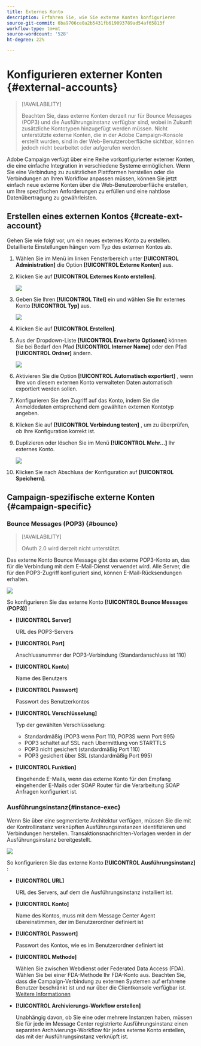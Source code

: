 ```yaml
---
title: Externes Konto
description: Erfahren Sie, wie Sie externe Konten konfigurieren
source-git-commit: 6ba9706ce0a2b5431fb619093789ad54af65813f
workflow-type: tm+mt
source-wordcount: '528'
ht-degree: 22%

---
```


# Konfigurieren externer Konten {#external-accounts}

>[!AVAILABILITY]
>
> Beachten Sie, dass externe Konten derzeit nur für Bounce Messages (POP3) und die Ausführungsinstanz verfügbar sind, wobei in Zukunft zusätzliche Kontotypen hinzugefügt werden müssen.
> Nicht unterstützte externe Konten, die in der Adobe Campaign-Konsole erstellt wurden, sind in der Web-Benutzeroberfläche sichtbar, können jedoch nicht bearbeitet oder aufgerufen werden.

Adobe Campaign verfügt über eine Reihe vorkonfigurierter externer Konten, die eine einfache Integration in verschiedene Systeme ermöglichen. Wenn Sie eine Verbindung zu zusätzlichen Plattformen herstellen oder die Verbindungen an Ihren Workflow anpassen müssen, können Sie jetzt einfach neue externe Konten über die Web-Benutzeroberfläche erstellen, um Ihre spezifischen Anforderungen zu erfüllen und eine nahtlose Datenübertragung zu gewährleisten.

## Erstellen eines externen Kontos {#create-ext-account}

Gehen Sie wie folgt vor, um ein neues externes Konto zu erstellen. Detaillierte Einstellungen hängen vom Typ des externen Kontos ab.

1. Wählen Sie im Menü im linken Fensterbereich unter **[!UICONTROL Administration]** die Option **[!UICONTROL Externe Konten]** aus.

1. Klicken Sie auf **[!UICONTROL Externes Konto erstellen]**.

   ![](assets/external_account_create_1.png)

1. Geben Sie Ihren **[!UICONTROL Titel]** ein und wählen Sie Ihr externes Konto **[!UICONTROL Typ]** aus.

   ![](assets/external_account_create_2.png)

1. Klicken Sie auf **[!UICONTROL Erstellen]**.

1. Aus der Dropdown-Liste **[!UICONTROL Erweiterte Optionen]** können Sie bei Bedarf den Pfad **[!UICONTROL Interner Name]** oder den Pfad **[!UICONTROL Ordner]** ändern.

   ![](assets/external_account_create_3.png)

1. Aktivieren Sie die Option **[!UICONTROL Automatisch exportiert]** , wenn Ihre von diesem externen Konto verwalteten Daten automatisch exportiert werden sollen.

1. Konfigurieren Sie den Zugriff auf das Konto, indem Sie die Anmeldedaten entsprechend dem gewählten externen Kontotyp angeben.

1. Klicken Sie auf **[!UICONTROL Verbindung testen]** , um zu überprüfen, ob Ihre Konfiguration korrekt ist.

1. Duplizieren oder löschen Sie im Menü **[!UICONTROL Mehr...]** Ihr externes Konto.

   ![](assets/external_account_create_4.png)

1. Klicken Sie nach Abschluss der Konfiguration auf **[!UICONTROL Speichern]**.

## Campaign-spezifische externe Konten {#campaign-specific}

### Bounce Messages (POP3) {#bounce}

>[!AVAILABILITY]
>
> OAuth 2.0 wird derzeit nicht unterstützt.

Das externe Konto Bounce Message gibt das externe POP3-Konto an, das für die Verbindung mit dem E-Mail-Dienst verwendet wird. Alle Server, die für den POP3-Zugriff konfiguriert sind, können E-Mail-Rücksendungen erhalten.

![](assets/external_account_bounce.png)

So konfigurieren Sie das externe Konto **[!UICONTROL Bounce Messages (POP3)]** :

* **[!UICONTROL Server]**

  URL des POP3-Servers

* **[!UICONTROL Port]**

  Anschlussnummer der POP3-Verbindung (Standardanschluss ist 110)

* **[!UICONTROL Konto]**

  Name des Benutzers

* **[!UICONTROL Passwort]**

  Passwort des Benutzerkontos

* **[!UICONTROL Verschlüsselung]**

  Typ der gewählten Verschlüsselung:

   * Standardmäßig (POP3 wenn Port 110, POP3S wenn Port 995)
   * POP3 schaltet auf SSL nach Übermittlung von STARTTLS
   * POP3 nicht gesichert (standardmäßig Port 110)
   * POP3 gesichert über SSL (standardmäßig Port 995)

* **[!UICONTROL Funktion]**

  Eingehende E-Mails, wenn das externe Konto für den Empfang eingehender E-Mails oder SOAP Router für die Verarbeitung SOAP Anfragen konfiguriert ist.

### Ausführungsinstanz{#instance-exec}

Wenn Sie über eine segmentierte Architektur verfügen, müssen Sie die mit der Kontrollinstanz verknüpften Ausführungsinstanzen identifizieren und Verbindungen herstellen. Transaktionsnachrichten-Vorlagen werden in der Ausführungsinstanz bereitgestellt.

![](assets/external_account_exec.png)

So konfigurieren Sie das externe Konto **[!UICONTROL Ausführungsinstanz]** :

* **[!UICONTROL URL]**

  URL des Servers, auf dem die Ausführungsinstanz installiert ist.

* **[!UICONTROL Konto]**

  Name des Kontos, muss mit dem Message Center Agent übereinstimmen, der im Benutzerordner definiert ist

* **[!UICONTROL Passwort]**

  Passwort des Kontos, wie es im Benutzerordner definiert ist

* **[!UICONTROL Methode]**

  Wählen Sie zwischen Webdienst oder Federated Data Access (FDA).
Wählen Sie bei einer FDA-Methode Ihr FDA-Konto aus. Beachten Sie, dass die Campaign-Verbindung zu externen Systemen auf erfahrene Benutzer beschränkt ist und nur über die Clientkonsole verfügbar ist. [Weitere Informationen](https://experienceleague.adobe.com/en/docs/campaign/campaign-v8/connect/fda#_blank)

* **[!UICONTROL Archivierungs-Workflow erstellen]**

  Unabhängig davon, ob Sie eine oder mehrere Instanzen haben, müssen Sie für jede im Message Center registrierte Ausführungsinstanz einen separaten Archivierungs-Workflow für jedes externe Konto erstellen, das mit der Ausführungsinstanz verknüpft ist.
